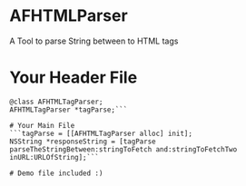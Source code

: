 # AFHTMLParser
A Tool to parse String between to HTML tags

# Your Header File
  ```#import "AFHTMLTagParser.h"</br>
  @class AFHTMLTagParser;
  AFHTMLTagParser *tagParse;```

# Your Main File
  ```tagParse = [[AFHTMLTagParser alloc] init];
  NSString *responseString = [tagParse parseTheStringBetween:stringToFetch and:stringToFetchTwo inURL:URLOfString];```

# Demo file included :)
